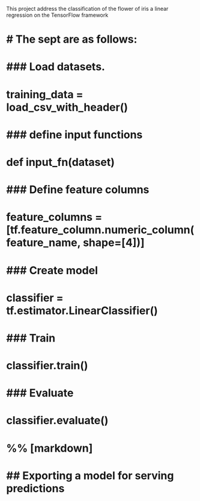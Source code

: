 This project address the classification of the flower of iris a linear regression on the TensorFlow framework 


# # The sept are as follows:
#
# ### Load datasets.
#
#     training_data = load_csv_with_header()
#
# ### define input functions
#
#     def input_fn(dataset)
#
# ### Define feature columns
#
#     feature_columns = [tf.feature_column.numeric_column(feature_name, shape=[4])]
#
# ### Create model
#
#     classifier = tf.estimator.LinearClassifier()
#
# ### Train
#
#     classifier.train()
#
# ### Evaluate
#
#     classifier.evaluate()
# %% [markdown]
# ## Exporting a model for serving predictions
#
